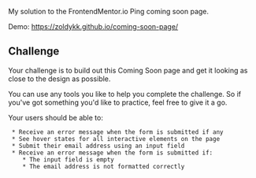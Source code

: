 
My solution to the FrontendMentor.io Ping coming soon page.

Demo: https://zoldykk.github.io/coming-soon-page/

## Challenge
    
<p>Your challenge is to build out this Coming Soon page and get it looking as close to the design as possible.<p/>

You can use any tools you like to help you complete the challenge. So if you've got something you'd like to practice, feel free to give it a go.

Your users should be able to:

     * Receive an error message when the form is submitted if any
     * See hover states for all interactive elements on the page
     * Submit their email address using an input field
     * Receive an error message when the form is submitted if:
        * The input field is empty
        * The email address is not formatted correctly    
